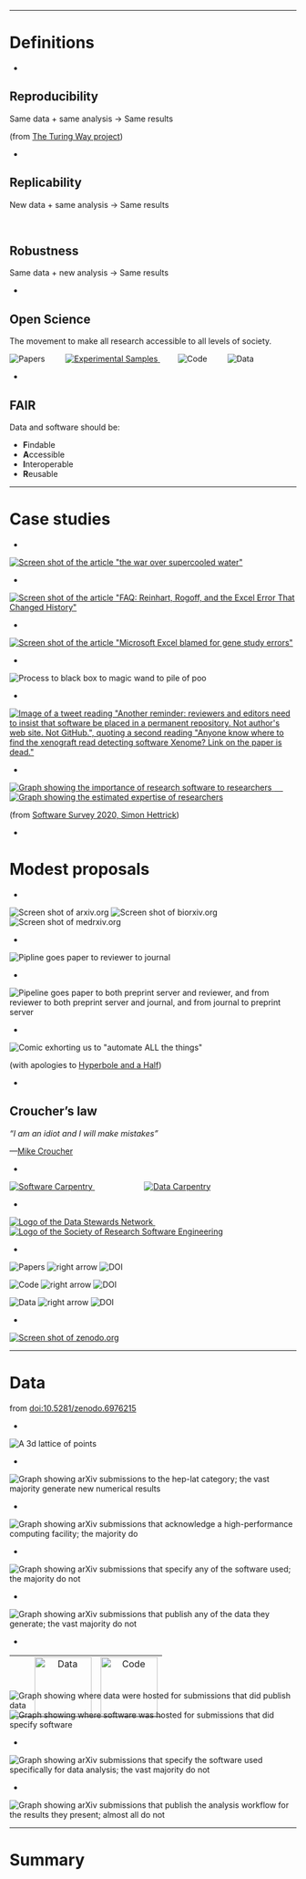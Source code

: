 
---

# Definitions

-

## Reproducibility

<span class="fragment fade-in" data-fragment-index="1">Same data</span>
<span class="fragment fade-in" data-fragment-index="2">$+$ same analysis</span>
<span class="fragment fade-in" data-fragment-index="3">$\rightarrow$ Same results</span>

<span class="fragment fade-in" data-fragment-index="4">(from [The Turing Way project](https://the-turing-way.netlify.app/reproducible-research/overview/overview-definitions.html))</span>

-

## Replicability

New data $+$ same analysis $\rightarrow$ Same results

<br>

## Robustness

Same data $+$ new analysis $\rightarrow$ Same results

-

## Open Science

The movement to make all research accessible to all levels of society.

![Papers](images/paper.jpg) <!-- .element width="200px" -->&nbsp;&nbsp;&nbsp;&nbsp;&nbsp;&nbsp;&nbsp;
[![Experimental Samples](images/test_tube.jpg) <!-- .element width="200px" -->](https://www.publicdomainpictures.net/en/view-image.php?image=302908&picture=filling-up-the-test-tube)&nbsp;&nbsp;&nbsp;&nbsp;&nbsp;&nbsp;&nbsp;
![Code](images/photo_of_code.jpg) <!-- .element width="200px" --> &nbsp;&nbsp;&nbsp;&nbsp;&nbsp;&nbsp;&nbsp; ![Data](images/photo_of_data.jpg) <!-- .element width="200px" -->

-

## FAIR

Data and software should be:

 * **F**indable
 * **A**ccessible
 * **I**nteroperable
 * **R**eusable

---

# Case studies

-

[![Screen shot of the article "the war over supercooled water"](./images/supercooled-water.png) <!-- .element width="1000px" -->](https://physicstoday.scitation.org/do/10.1063/pt.6.1.20180822a/full/)

-

[![Screen shot of the article "FAQ: Reinhart, Rogoff, and the Excel Error That Changed History"](./images/reinhart-rogoff.png) <!-- .element width="700px" -->](https://www.bloomberg.com/news/articles/2013-04-18/faq-reinhart-rogoff-and-the-excel-error-that-changed-history)

-

[![Screen shot of the article "Microsoft Excel blamed for gene study errors"](./images/excel-gene.png) <!-- .element width="700px" -->](https://www.bbc.co.uk/news/technology-37176926)

-

<!--Process $\rightarrow$ ⬛ $\rightarrow$ 🪄 $\rightarrow$ 💩-->

![Process to black box to magic wand to pile of poo](./images/process-poo.png) <!-- .element width="500px" -->

-

[![Image of a tweet reading "Another reminder: reviewers and editors need to insist that software be placed in a permanent repository. Not author's web site. Not GitHub.", quoting a second reading "Anyone know where to find the xenograft read detecting software Xenome? Link on the paper is dead."](images/code_archive_tweet.png) <!-- .element:  width="800px" -->](https://twitter.com/michaelhoffman/status/796103749068529667)

-

[![Graph showing the importance of research software to researchers](./images/hettrick-importance.png) <!-- .element width="600px" --> &nbsp;&nbsp;&nbsp;&nbsp;![Graph showing the estimated expertise of researchers](./images/hettrick-expertise.png) <!-- .element width="600px" -->](https://slides.com/simonhettrick/software-risks-reproducibility-and-sustainability)

(from [Software Survey 2020, Simon Hettrick](https://slides.com/simonhettrick/software-risks-reproducibility-and-sustainability))



-

# Modest proposals

-

![Screen shot of arxiv.org](./images/arxiv.png) <!-- .element width="400px" --> ![Screen shot of biorxiv.org](./images/biorxiv.png) <!-- .element width="400px" --> ![Screen shot of medrxiv.org](./images/medrxiv.png) <!-- .element width="400px" -->

-

![Pipline goes paper to reviewer to journal](./images/no-preprint-process.png)

-

![Pipeline goes paper to both preprint server and reviewer, and from reviewer to both preprint server and journal, and from journal to preprint server](./images/preprint-process.png)

-

![Comic exhorting us to "automate ALL the things"](./images/automate.png)

(with apologies to [Hyperbole and a Half](https://hyperboleandahalf.blogspot.com))

-

## Croucher’s law

*“I am an idiot and I will make mistakes”*

&mdash;[Mike Croucher](https://mikecroucher.github.io/MLPM_talk/)

-

[![Software Carpentry](./images/swc.svg) <!-- .element width="500px" -->](https://software-carpentry.org) &nbsp;&nbsp;&nbsp;&nbsp;&nbsp;&nbsp;&nbsp;&nbsp;&nbsp;&nbsp;&nbsp;&nbsp;&nbsp;&nbsp;&nbsp;&nbsp;&nbsp;&nbsp;&nbsp;&nbsp;&nbsp; [![Data Carpentry](./images/dc.svg) <!-- .element width="300px" -->](https://datacarpentry.org)

-

[![Logo of the Data Stewards Network](./images/data-stewards.svg) <!-- .element width="400px" -->](https://datastewards.net/)&nbsp;&nbsp;&nbsp;&nbsp;&nbsp;&nbsp;&nbsp;&nbsp;&nbsp;&nbsp;&nbsp;&nbsp;&nbsp;&nbsp;&nbsp;&nbsp;&nbsp;&nbsp;&nbsp;&nbsp;&nbsp; [![Logo of the Society of Research Software Engineering](./images/socrse-knockout.png) <!-- .element width="400px" -->](https://society-rse.org)

-

![Papers](./images/paper.jpg) <!-- .element width="100px"  vertical-align="middle" --> ![right arrow](./images/arrow.svg) ![DOI](./images/doi.svg) <!-- .element width="100px"  vertical-align="text-middle" --> 

![Code](./images/photo_of_code.jpg) <!-- .element width="100px"  vertical-align="text-middle" --> <span class="fragment fade-in" data-fragment-index="1"> ![right arrow](./images/arrow.svg) ![DOI](./images/doi.svg) <!-- .element width="100px" vertical-align="text-middle" --></span>

![Data](./images/photo_of_data.jpg) <!-- .element width="100px"  vertical-align="text-middle" --> <span class="fragment fade-in" data-fragment-index="1"> ![right arrow](./images/arrow.svg) ![DOI](./images/doi.svg) <!-- .element width="100px"  vertical-align="text-middle" --></span>

-

[![Screen shot of zenodo.org](./images/zenodo.png) <!-- .element width="1000px" -->](https://zenodo.org)

---

# Data

from [doi:10.5281/zenodo.6976215](https://doi.org/10.5281/zenodo.6976215)

-

![A 3d lattice of points](./images/lattice.svg) <!-- .element width="600px" -->

-

![Graph showing arXiv submissions to the hep-lat category; the vast majority generate new numerical results](./plots/all_numerical.svg) <!-- .element width="1000px" -->

-

![Graph showing arXiv submissions that acknowledge a high-performance computing facility; the majority do](./plots/acknowledges_compute_resources.svg) <!-- .element width="1000px" -->

-

![Graph showing arXiv submissions that specify any of the software used; the majority do not](./plots/specifies_any_software.svg) <!-- .element width="1000px" -->

-

![Graph showing arXiv submissions that publish any of the data they generate; the vast majority do not](./plots/publish_any_data.svg) <!-- .element width="1000px" -->

-

<!-- Yeah, I'm using tables for layout. The talk's in less than 90 minutes, I don't have time to recreate figures or work out how to use flex boxes, sorry. -->
<table width="100%" style="margin-bottom: -60px;"><tr><td width="20px"></td><td align="center"><img src="./images/photo_of_data.jpg" width="100px" alt="Data"></td><td align="center"><img src="./images/photo_of_code.jpg" width="100px" alt="Code"></td></table>

![Graph showing where data were hosted for submissions that did publish data](./plots/used_data_repositories.svg) <!-- .element width="670px" --> ![Graph showing where software was hosted for submissions that did specify software](./plots/all_software_locations.svg) <!-- .element width="670px" -->

-

![Graph showing arXiv submissions that specify the software used specifically for data analysis; the vast majority do not](./plots/specifies_analysis_software.svg) <!-- .element width="1000px" -->

-

![Graph showing arXiv submissions that publish the analysis workflow for the results they present; almost all do not](./plots/publish_analysis_workflow.svg) <!-- .element width="1000px" -->

---

# Summary


